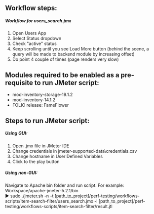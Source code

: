 ## Workflow steps:
##### Workflow for users_search.jmx
1. Open Users App
2. Select Status dropdown
3. Check "active" status
4. Keep scrolling until you see Load More button (behind the scene, a query will be made to backend module by increasing offset)
5. Do point 4 couple of times (page renders very slow)

## Modules required to be enabled as a pre-requisite to run JMeter script:
- mod-inventory-storage-19.1.2
- mod-inventory-14.1.2
- FOLIO release: FameFlower

## Steps to run JMeter script:
##### Using GUI:
1. Open .jmx file in JMeter IDE
2. Change credentials in jmeter-supported-data\credentials.csv 
3. Change hostname in User Defined Variables
4. Click to the play button

##### Using non-GUI:
Navigate to Apache bin folder and run script.
For example:
Workspace/apache-jmeter-5.2.1/bin                          
▶ sudo ./jmeter.sh -n -t [path_to_project]/perf-testing/workflows-scripts/item-search-filter/users_search.jmx -l [path_to_project]/perf-testing/workflows-scripts/item-search-filter/result.jtl

